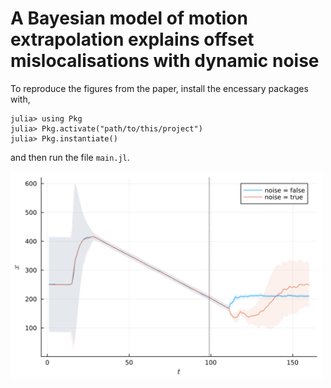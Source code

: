# A Bayesian model of motion extrapolation explains offset mislocalisations with dynamic noise

To reproduce the figures from the paper, install the encessary packages with,

```
julia> using Pkg
julia> Pkg.activate("path/to/this/project")
julia> Pkg.instantiate()
```

and then run the file `main.jl`.

<img src="https://github.com/phijoh/kalman-project/blob/master/readme-figures/position.png" width="500">
